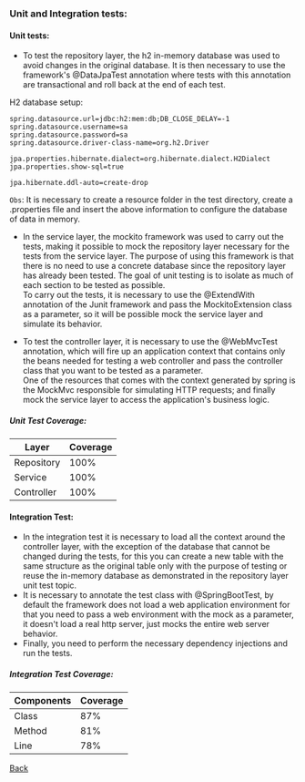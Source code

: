### Unit and Integration tests:

  #### Unit tests:
  - To test the repository layer, the h2 in-memory database was used to avoid changes in the original database.
  It is then necessary to use the framework's @DataJpaTest annotation where tests with this annotation are transactional and roll back at the end of each test.
  
 H2 database setup:
  ```
spring.datasource.url=jdbc:h2:mem:db;DB_CLOSE_DELAY=-1
spring.datasource.username=sa
spring.datasource.password=sa
spring.datasource.driver-class-name=org.h2.Driver

jpa.properties.hibernate.dialect=org.hibernate.dialect.H2Dialect
jpa.properties.show-sql=true

jpa.hibernate.ddl-auto=create-drop
  ```
 `Obs`: It is necessary to create a resource folder in the test directory, create a .properties file and insert the above information to configure the database of data in memory.
 
 - In the service layer, the mockito framework was used to carry out the tests, making it possible to mock the repository layer necessary for the tests
 from the service layer. The purpose of using this framework is that there is no need to use a concrete database since the repository layer has already been tested. The goal of unit testing is to isolate as much of each section to be tested as possible.<br>
 To carry out the tests, it is necessary to use the @ExtendWith annotation of the Junit framework and pass the MockitoExtension class as a parameter, so it will be possible
 mock the service layer and simulate its behavior.
 
- To test the controller layer, it is necessary to use the @WebMvcTest annotation, which will fire up an application context that contains only the beans needed for testing a web controller and pass the controller class that you want to be tested as a parameter. <br>
One of the resources that comes with the context generated by spring is the MockMvc responsible for simulating HTTP requests; and finally mock the service layer to access the application's business logic.

##### Unit Test Coverage:
| Layer         | Coverage      |
| ------------- | ------------- |
| Repository    |      100%     | 
| Service       |      100%     | 
| Controller    |      100%     |

#### Integration Test:
- In the integration test it is necessary to load all the context around the controller layer, with the exception of the database that cannot be changed during the tests, for this you can create a new table with the same structure as the original table only with the purpose of testing or reuse the in-memory database as demonstrated in the repository layer unit test topic. <br>
- It is necessary to annotate the test class with @SpringBootTest, by default the framework does not load a web application environment for that you need to pass a web environment with the mock as a parameter, it doesn't load a real http server, just mocks the entire web server behavior.<br>
- Finally, you need to perform the necessary dependency injections and run the tests.

 ##### Integration Test Coverage:
| Components        | Coverage      |
| ------------- | ------------- |
| Class    |      87%     | 
| Method    |      81%     |
| Line    |      78%     |


[Back](https://github.com/Lukasveiga/employee-rest-api)
 

